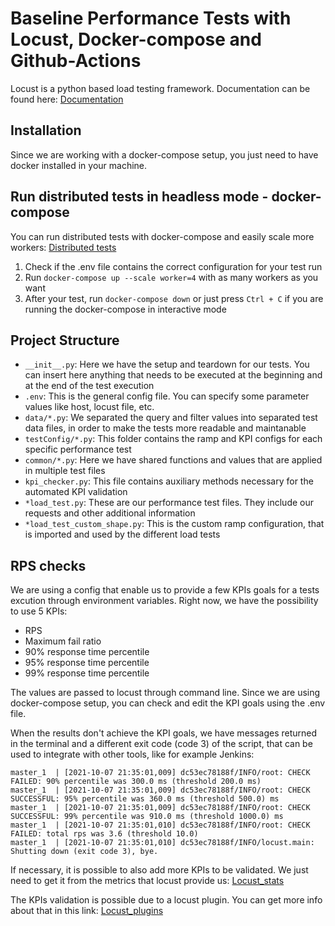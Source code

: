 # Baseline Performance Tests with Locust, Docker-compose and Github-Actions
Locust is a python based load testing framework. Documentation can be found here: [Documentation](https://docs.locust.io/en/stable/index.html)

## Installation
Since we are working with a docker-compose setup, you just need to have docker installed in your machine. 

## Run distributed tests in headless mode - docker-compose
You can run distributed tests with docker-compose and easily scale more workers: [Distributed tests](https://docs.locust.io/en/stable/running-locust-docker.html)
1. Check if the .env file contains the correct configuration for your test run
2. Run `docker-compose up --scale worker=4` with as many workers as you want
3. After your test, run `docker-compose down` or just press `Ctrl + C` if you are running the docker-compose in interactive mode

## Project Structure
* `__init__.py`: Here we have the setup and teardown for our tests. You can insert here anything that needs to be executed at the beginning and at the end of the test execution
* `.env`: This is the general config file. You can specify some parameter values like host, locust file, etc.
* `data/*.py`: We separated the query and filter values into separated test data files, in order to make the tests more readable and maintanable
* `testConfig/*.py`: This folder contains the ramp and KPI configs for each specific performance test
* `common/*.py`: Here we have shared functions and values that are applied in multiple test files
* `kpi_checker.py`: This file contains auxiliary methods necessary for the automated KPI validation
* `*load_test.py`: These are our performance test files. They include our requests and other additional information
* `*load_test_custom_shape.py`: This is the custom ramp configuration, that is imported and used by the different load tests

## RPS checks
We are using a config that enable us to provide a few KPIs goals for a tests excution through environment variables. Right now, we have the possibility to use 5 KPIs:
* RPS
* Maximum fail ratio
* 90% response time percentile
* 95% response time percentile
* 99% response time percentile

The values are passed to locust through command line. Since we are using docker-compose setup, you can check and edit the KPI goals using the .env file.

When the results don't achieve the KPI goals, we have messages returned in the terminal and a different exit code (code 3) of the script, that can be used to integrate with other tools, like for example Jenkins:

```
master_1  | [2021-10-07 21:35:01,009] dc53ec78188f/INFO/root: CHECK FAILED: 90% percentile was 300.0 ms (threshold 200.0 ms)
master_1  | [2021-10-07 21:35:01,009] dc53ec78188f/INFO/root: CHECK SUCCESSFUL: 95% percentile was 360.0 ms (threshold 500.0) ms
master_1  | [2021-10-07 21:35:01,009] dc53ec78188f/INFO/root: CHECK SUCCESSFUL: 99% percentile was 910.0 ms (threshold 1000.0) ms
master_1  | [2021-10-07 21:35:01,010] dc53ec78188f/INFO/root: CHECK FAILED: total rps was 3.6 (threshold 10.0)
master_1  | [2021-10-07 21:35:01,010] dc53ec78188f/INFO/locust.main: Shutting down (exit code 3), bye.
```

If necessary, it is possible to also add more KPIs to be validated. We just need to get it from the metrics that locust provide us: [Locust_stats](https://github.com/locustio/locust/blob/master/locust/stats.py)

The KPIs validation is possible due to a locust plugin. You can get more info about that in this link: [Locust_plugins](https://github.com/SvenskaSpel/locust-plugins/blob/master/locust_plugins/__init__.py)